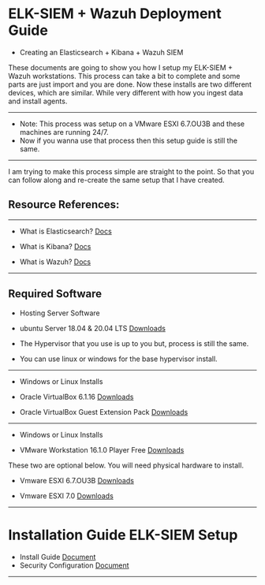 # ELK-SIEM + Wazuh Deployment Guide

- Creating an Elasticsearch + Kibana + Wazuh SIEM 

These documents are going to show you how I setup my ELK-SIEM + Wazuh workstations. This process can take a bit to complete and some parts are just import and you are done. Now these installs are two different devices, which are similar. While very different with how you ingest data and install agents. 

-----------------------

- Note: This process was setup on a VMware ESXI 6.7.OU3B  and these machines are running 24/7. 
- Now if you wanna use that process then this setup guide is still the same.

-----------------------



I am trying to make this process simple are straight to the point. So that you can follow along and re-create the same setup that I have created.

## Resource References:

-----------------------

- What is Elasticsearch? [Docs](https://www.elastic.co/guide/en/elasticsearch/reference/current/elasticsearch-intro.html)

- What is Kibana? [Docs](https://www.elastic.co/guide/en/kibana/current/introduction.html)

- What is Wazuh? [Docs](https://documentation.wazuh.com/4.0/virtual-machine/virtual-machine.html#virtual-machine)

-----------------------

## Required Software


- Hosting Server Software 

- ubuntu Server 18.04 & 20.04 LTS [Downloads](https://ubuntu.com/download/server)

- The Hypervisor that you use is up to you but, process is still the same.
- You can use linux or windows for the base hypervisor install.


-----------------------
- Windows or Linux Installs

- Oracle VirtualBox 6.1.16 [Downloads](https://www.virtualbox.org/wiki/Downloads)

- Oracle VirtualBox Guest Extension Pack [Downloads](https://download.virtualbox.org/virtualbox/6.1.16/Oracle_VM_VirtualBox_Extension_Pack-6.1.16.vbox-extpack)

-----------------------
- Windows or Linux Installs

- VMware Workstation 16.1.0 Player Free [Downloads](https://my.vmware.com/en/web/vmware/downloads/details?downloadGroup=PLAYER-1610&productId=1039&rPId=55792)

These two are optional below.
You will need physical hardware to install.

- Vmware ESXI 6.7.OU3B [Downloads](https://my.vmware.com/en/web/vmware/downloads/details?downloadGroup=ESXI67U3B&productId=742&rPId=56014)

- Vmware ESXI 7.0 [Downloads](https://my.vmware.com/web/vmware/evalcenter?p=free-esxi7)

-----------------------
# Installation Guide ELK-SIEM Setup

- Install Guide [Document](https://github.com/watsoninfosec/ELK-SIEM/tree/main/Deployment-Guide/Installation-Guide)
- Security Configuration [Document](https://github.com/watsoninfosec/ELK-SIEM/tree/main/Deployment-Guide/Security-Module)
-----------------------